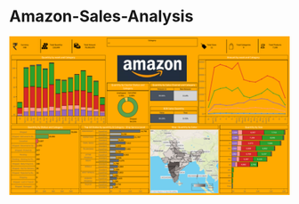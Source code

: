 # Amazon-Sales-Analysis

<img src="https://github.com/sankethbn/Amazon-Sales-Analysis/blob/main/Dashboard%201%20(1).png">
